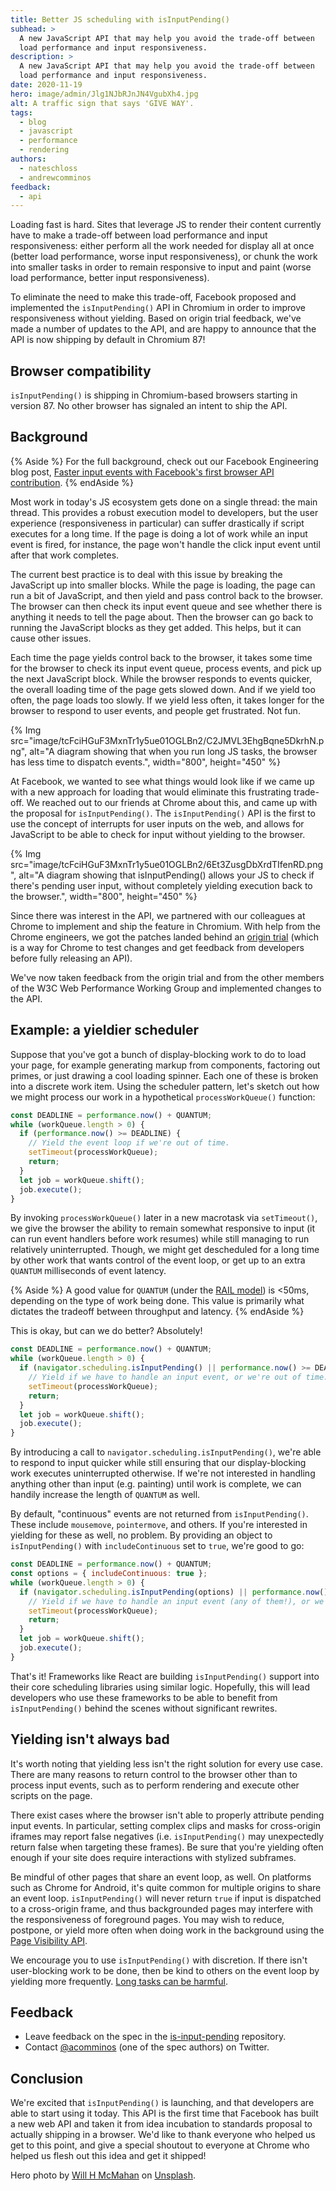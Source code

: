 ```yaml
---
title: Better JS scheduling with isInputPending()
subhead: >
  A new JavaScript API that may help you avoid the trade-off between
  load performance and input responsiveness.
description: >
  A new JavaScript API that may help you avoid the trade-off between
  load performance and input responsiveness.
date: 2020-11-19
hero: image/admin/Jlg1NJbRJnJN4VgubXh4.jpg
alt: A traffic sign that says 'GIVE WAY'.
tags:
  - blog
  - javascript
  - performance
  - rendering
authors:
  - nateschloss
  - andrewcomminos
feedback:
  - api
---
```


Loading fast is hard. Sites that leverage JS to render their content currently
have to make a trade-off between load performance and input
responsiveness: either perform all the work needed for display
all at once (better load performance, worse input responsiveness), or
chunk the work into smaller tasks in order to remain responsive to
input and paint (worse load performance, better input
responsiveness).

To eliminate the need to make this trade-off, Facebook proposed and implemented
the `isInputPending()` API in Chromium in order to improve responsiveness without
yielding. Based on origin trial feedback, we've made a number of updates to the
API, and are happy to announce that the API is now shipping by default in Chromium
87!

## Browser compatibility

`isInputPending()` is shipping in Chromium-based browsers starting in version 87.
No other browser has signaled an intent to ship the API.

## Background

{% Aside %}
  For the full background, check out our Facebook Engineering blog post,
  [Faster input events with Facebook's first browser API
  contribution](https://engineering.fb.com/developer-tools/isinputpending-api/).
{% endAside %}

Most work in today's JS ecosystem gets done on a single thread: the main thread.
This provides a robust execution model to developers, but the user experience
(responsiveness in particular) can suffer drastically if script executes for a long
time. If the page is doing a lot of work while an input event is fired,
for instance, the page won't handle the click input event until after that work
completes.

The current best practice is to deal with this issue by breaking the
JavaScript up into smaller blocks. While the page is loading, the page can run a
bit of JavaScript, and then yield and pass control back to the browser. The
browser can then check its input event queue and see whether there is anything
it needs to tell the page about. Then the browser can go back to running the
JavaScript blocks as they get added. This helps, but it can cause other issues.

Each time the page yields control back to the browser, it takes some time for
the browser to check its input event queue, process events, and pick up the next
JavaScript block. While the browser responds to events quicker, the overall
loading time of the page gets slowed down. And if we yield too often, the page
loads too slowly. If we yield less often, it takes longer for the browser to
respond to user events, and people get frustrated. Not fun.

{% Img src="image/tcFciHGuF3MxnTr1y5ue01OGLBn2/C2JMVL3EhgBqne5DkrhN.png", alt="A diagram showing that when you run long JS tasks, the browser has less time to dispatch events.", width="800", height="450" %}

At Facebook, we wanted to see what things would look like if we came up with a
new approach for loading that would eliminate this frustrating trade-off. We
reached out to our friends at Chrome about this, and came up with the proposal
for `isInputPending()`. The `isInputPending()` API is the first to use the concept of
interrupts for user inputs on the web, and allows for JavaScript to be
able to check for input without yielding to the browser.

{% Img src="image/tcFciHGuF3MxnTr1y5ue01OGLBn2/6Et3ZusgDbXrdTIfenRD.png", alt="A diagram showing that isInputPending() allows your JS to check if there's pending user input, without completely yielding execution back to the browser.", width="800", height="450" %}

Since there was interest in the API, we partnered with our colleagues at Chrome
to implement and ship the feature in Chromium. With help from the Chrome
engineers, we got the patches landed behind an [origin trial](/origin-trials/)
(which is a way for Chrome to test changes and get feedback from developers
before fully releasing an API).

We've now taken feedback from the origin trial and from the other members of the
W3C Web Performance Working Group and implemented changes to the API.

## Example: a yieldier scheduler

Suppose that you've got a bunch of display-blocking work to do to load your
page, for example generating markup from components, factoring out primes, or
just drawing a cool loading spinner. Each one of these is broken into a discrete
work item. Using the scheduler pattern, let's sketch out how we might process
our work in a hypothetical `processWorkQueue()` function:

```js
const DEADLINE = performance.now() + QUANTUM;
while (workQueue.length > 0) {
  if (performance.now() >= DEADLINE) {
    // Yield the event loop if we're out of time.
    setTimeout(processWorkQueue);
    return;
  }
  let job = workQueue.shift();
  job.execute();
}
```

By invoking `processWorkQueue()` later in a new macrotask via `setTimeout()`, we
give the browser the ability to remain somewhat responsive to input (it can
run event handlers before work resumes) while still managing to run relatively
uninterrupted. Though, we might get descheduled for a long time by other work
that wants control of the event loop, or get up to an extra `QUANTUM` milliseconds
of event latency.

{% Aside %}
  A good value for `QUANTUM` (under the [RAIL model](/rail/)) is <50ms,
  depending on the type of work being done. This value is primarily what
  dictates the tradeoff between throughput and latency.
{% endAside %}

This is okay, but can we do better? Absolutely!

```js
const DEADLINE = performance.now() + QUANTUM;
while (workQueue.length > 0) {
  if (navigator.scheduling.isInputPending() || performance.now() >= DEADLINE) {
    // Yield if we have to handle an input event, or we're out of time.
    setTimeout(processWorkQueue);
    return;
  }
  let job = workQueue.shift();
  job.execute();
}
```

By introducing a call to `navigator.scheduling.isInputPending()`, we're able to
respond to input quicker while still ensuring that our display-blocking work
executes uninterrupted otherwise. If we're not interested in handling anything
other than input (e.g. painting) until work is complete, we can handily increase
the length of `QUANTUM` as well.

By default, "continuous" events are not returned from `isInputPending()`. These
include `mousemove`, `pointermove`, and others. If you're interested in yielding for
these as well, no problem. By providing an object to `isInputPending()` with
`includeContinuous` set to `true`, we're good to go:

```js
const DEADLINE = performance.now() + QUANTUM;
const options = { includeContinuous: true };
while (workQueue.length > 0) {
  if (navigator.scheduling.isInputPending(options) || performance.now() >= DEADLINE) {
    // Yield if we have to handle an input event (any of them!), or we're out of time.
    setTimeout(processWorkQueue);
    return;
  }
  let job = workQueue.shift();
  job.execute();
}
```

That's it! Frameworks like React are building `isInputPending()` support into their
core scheduling libraries using similar logic. Hopefully, this will lead
developers who use these frameworks to be able to benefit from `isInputPending()`
behind the scenes without significant rewrites.

## Yielding isn't always bad

It's worth noting that yielding less isn't the right solution for every use
case. There are many reasons to return control to the browser other than to
process input events, such as to perform rendering and execute other scripts on
the page.

There exist cases where the browser isn't able to properly attribute pending
input events. In particular, setting complex clips and masks for cross-origin
iframes may report false negatives (i.e. `isInputPending()` may unexpectedly return
false when targeting these frames). Be sure that you're yielding often enough if
your site does require interactions with stylized subframes.

Be mindful of other pages that share an event loop, as well. On platforms such
as Chrome for Android, it's quite common for multiple origins to share an event
loop. `isInputPending()` will never return `true` if input is dispatched to a
cross-origin frame, and thus backgrounded pages may interfere with the
responsiveness of foreground pages. You may wish to reduce, postpone, or yield
more often when doing work in the background using the [Page Visibility
API](https://www.w3.org/TR/page-visibility-2/).

We encourage you to use `isInputPending()` with discretion. If there isn't
user-blocking work to be done, then be kind to others on the event loop by
yielding more frequently. [Long tasks can be
harmful](/long-tasks-devtools/).

## Feedback

* Leave feedback on the spec in the
  [is-input-pending](https://github.com/WICG/is-input-pending) repository.
* Contact [@acomminos](https://twitter.com/acomminos) (one of the spec authors)
  on Twitter.

## Conclusion

We're excited that `isInputPending()` is launching, and that developers are able
to start using it today. This API is the first time that Facebook has built a
new web API and taken it from idea incubation to standards proposal to actually
shipping in a browser. We'd like to thank everyone who helped us get to this
point, and give a special shoutout to everyone at Chrome who helped us flesh out
this idea and get it shipped!

Hero photo by [Will H McMahan](https://unsplash.com/@whmii) on
[Unsplash](https://unsplash.com).

